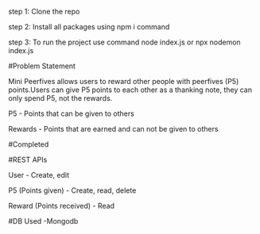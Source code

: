 step 1: Clone the repo

step 2: Install all packages using npm i command

step 3: To run the project use command node index.js or npx nodemon index.js

#Problem Statement

Mini Peerfives allows users to reward other people with peerfives (P5) points.Users can give P5 points to each other as a thanking note, they can only spend P5, not the rewards.

P5 - Points that can be given to others

Rewards - Points that are earned and can not be given to others

#Completed

#REST APIs

User - Create, edit

P5 (Points given) - Create, read, delete

Reward (Points received) - Read

#DB Used
-Mongodb



